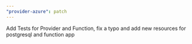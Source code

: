```yaml
---
"provider-azure": patch
---
```


Add Tests for Provider and Function, fix a typo and add new resources for postgresql and function app
